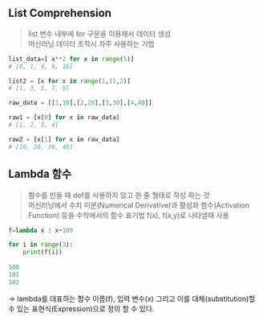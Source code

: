 ## List Comprehension
> list 변수 내부에 for 구문을 이용해서 데이터 생성  
> 머신러닝 데이터 조작시 자주 사용하는 기법

```python
list_data=[ x**2 for x in range(5)] 
# [0, 1, 4, 9, 16]

list2 = [x for x in range(1,11,2)]
# [1, 3, 5, 7, 9]

raw_data = [[1,10],[2,20],[3,30],[4,40]]

raw1 = [x[0] for x in raw_data]
# [1, 2, 3, 4]

raw2 = [x[1] for x in raw_data]
# [10, 20, 30, 40]

```

## Lambda 함수
> 함수를 만들 때 def를 사용하지 않고 한 줄 형태로 작성 하는 것  
> 머신러닝에서 수치 미분(Numerical Derivative)과 활성화 함수(Activation Function) 등을 수학에서의 함수 표기법 f(x), f(x,y)로 나타낼때 사용

```python
f=lambda x : x+100

for i in range(3):
    print(f(i))
  
100
101
102
```
→ lambda를 대표하는 함수 이름(f), 입력 변수(x) 그리고 이를 대체(substitution)할 수 있는 표현식(Expression)으로 정의 할 수 있다.
